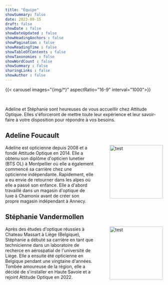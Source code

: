 ```yaml
---
title: "Équipe"
showSummary: false
date: 2023-09-15
draft: false
showDate : false
showDateUpdated : false
showHeadingAnchors : false
showPagination : false
showReadingTime : false
showTableOfContents : false
showTaxonomies : false 
showWordCount : false
showSummary : false
sharingLinks : false
showAuthor : false
---
```




<head>
<style>
img {
  float: right;
}
</style>
</head>

<!--
{{< figure
    src="/img/couverture.jpeg"
>}}
-->


{{< carousel images="{img/*}" aspectRatio="16-9" interval="1000">}}


&nbsp;

Adeline et Stéphanie sont heureuses de vous accueillir chez Attitude Optique.
Elles s'éforceront de mettre toute leur expérience et leur savoir-faire à votre disposition pour répondre à vos besoins.


## Adeline Foucault


<body>
<p><img src="/img/adeline.jpeg" alt="test" style="width:170px;margin-left:50px;">
Adeline est opticienne depuis 2008 et a fondé Attitude Optique en 2014.
Elle a obtenu son diplôme d'opticien lunetier (BTS OL) à Montpellier où elle a également commencé sa carrière chez une opticienne indépendante.
Rapidement, elle a eu envie de retourner dans les alpes où elle a passé son enfance.
Elle a d'abord travaillé dans un magasin d'optique de luxe à Chamonix avant de créer son propre magasin indépendant à Annecy.
</p>
</body>



## Stéphanie Vandermollen


<body>
<p><img src="/img/stephanie.jpeg" alt="test" style="width:170px;margin-left:50px;">
<!--Stéphanie est une opticienne expérimentée tout droit venue de Belgique.-->
Après des études d'optique réussies à Chateau Massart à Liège (Belgique), Stéphanie a débuté sa carrière en tant que technicienne dans un laboratoire de recherce en aérospatial de l'université de Liège.
Elle a ensuite été opticienne en Belgique pendant une vingtaine d'années.
Tombée amoureuse de la région, elle a décidé de s'installer en Haute Savoie et a rejoint Attitude Optique en 2022.
</p>
</body>
